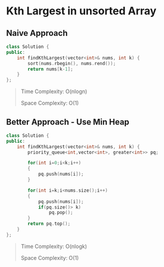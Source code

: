 # Kth Largest in unsorted Array




## Naive Approach
```cpp
class Solution {
public:
    int findKthLargest(vector<int>& nums, int k) {
        sort(nums.rbegin(), nums.rend());
        return nums[k-1];
    }
};
```

> Time Complexity: O(nlogn)
>
> Space Complexity: O(1)

## Better Approach - Use Min Heap

```cpp
class Solution {
public:
    int findKthLargest(vector<int>& nums, int k) {
        priority_queue<int,vector<int>, greater<int>> pq;

        for(int i=0;i<k;i++)
        {
            pq.push(nums[i]);
        }

        for(int i=k;i<nums.size();i++)
        {
            pq.push(nums[i]);
            if(pq.size()> k)
                pq.pop();
        }
        return pq.top();
    }
};
```


> Time Complexity: O(nlogk)
>
> Space Complexity: O(1)